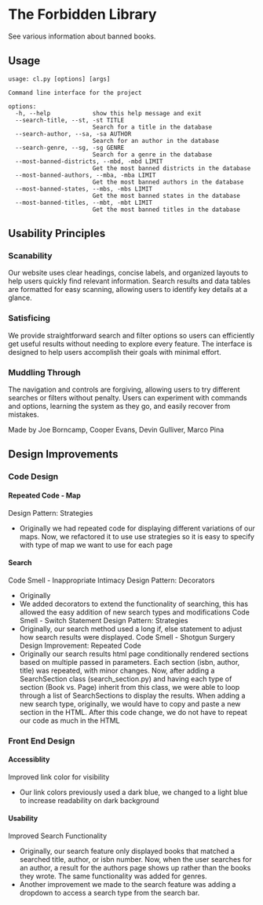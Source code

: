 # The Forbidden Library
See various information about banned books.

## Usage

```
usage: cl.py [options] [args]

Command line interface for the project

options:
  -h, --help            show this help message and exit
  --search-title, --st, -st TITLE
                        Search for a title in the database
  --search-author, --sa, -sa AUTHOR
                        Search for an author in the database
  --search-genre, --sg, -sg GENRE
                        Search for a genre in the database
  --most-banned-districts, --mbd, -mbd LIMIT
                        Get the most banned districts in the database
  --most-banned-authors, --mba, -mba LIMIT
                        Get the most banned authors in the database
  --most-banned-states, --mbs, -mbs LIMIT
                        Get the most banned states in the database
  --most-banned-titles, --mbt, -mbt LIMIT
                        Get the most banned titles in the database
```

## Usability Principles

### Scanability
Our website uses clear headings, concise labels, and organized layouts to help users quickly find relevant information. Search results and data tables are formatted for easy scanning, allowing users to identify key details at a glance.

### Satisficing
We provide straightforward search and filter options so users can efficiently get useful results without needing to explore every feature. The interface is designed to help users accomplish their goals with minimal effort.

### Muddling Through
The navigation and controls are forgiving, allowing users to try different searches or filters without penalty. Users can experiment with commands and options, learning the system as they go, and easily recover from mistakes.

Made by Joe Borncamp, Cooper Evans, Devin Gulliver, Marco Pina

## Design Improvements

### Code Design

#### Repeated Code - Map
Design Pattern: Strategies
- Originally we had repeated code for displaying different variations of our maps. Now, we refactored it to use use strategies so it is easy to specify with type of map we want to use for each page
#### Search
Code Smell - Inappropriate Intimacy
Design Pattern: Decorators
- Originally 
- We added decorators to extend the functionality of searching, this has allowed the easy addition of new search types and modifications
Code Smell - Switch Statement
Design Pattern: Strategies
- Originally, our search method used a long if, else statement to adjust how search results were displayed.
Code Smell - Shotgun Surgery
Design Improvement: Repeated Code
- Originally our search results html page conditionally rendered sections based on multiple passed in parameters. Each section (isbn, author, title) was repeated, with minor changes. Now, after adding a SearchSection class (search_section.py) and having each type of section (Book vs. Page) inherit from this class, we were able to loop through a list of SearchSections to display the results. When adding a new search type, originally, we would have to copy and paste a new section in the HTML. After this code change, we do not have to repeat our code as much in the HTML
### Front End Design
#### Accessiblity
Improved link color for visibility
- Our link colors previously used a dark blue, we changed to a light blue to increase readability on dark background
#### Usability
Improved Search Functionality
- Originally, our search feature only displayed books that matched a searched title, author, or isbn number. Now, when the user searches for an author, a result for the authors page shows up rather than the books they wrote. The same functionality was added for genres.
- Another improvement we made to the search feature was adding a dropdown to access a search type from the search bar.
